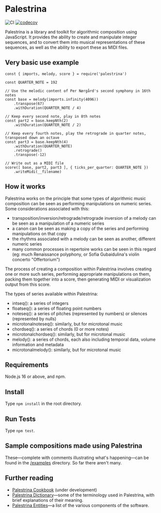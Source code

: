# Palestrina

![CI](https://github.com/sevriarch/palestrina/actions/workflows/main.yml/badge.svg)
[![codecov](https://codecov.io/github/sevriarch/palestrina/branch/main/graph/badge.svg?token=6N3RBEJ7AX)](https://codecov.io/github/sevriarch/palestrina)

Palestrina is a library and toolkit for algorithmic composition using JavaScript. It provides the ability to create and manipulate integer sequences, and to convert them into musical representations of these sequences, as well as the ability to export these as MIDI files.

## Very basic use example
```
const { imports, melody, score } = require('palestrina')

const QUARTER_NOTE = 192

// Use the melodic content of Per Nørgård's second symphony in 16th notes
const base = melody(imports.infinity(4096))
    .transpose(67)
    .withDuration(QUARTER_NOTE / 4)

// Keep every second note, play in 8th notes
const part2 = base.keepNth(2)
    .withDuration(QUARTER_NOTE / 2)

// Keep every fourth notes, play the retrograde in quarter notes, transposed down an octave
const part3 = base.keepNth(4)
    .withDuration(QUARTER_NOTE)
    .retrograde()
    .transpose(-12)

// Write out as a MIDI file
score([ base, part2, part3 ], { ticks_per_quarter: QUARTER_NOTE })
    .writeMidi(__filename)
```

## How it works

Palestrina works on the principle that some types of algorithmic music composition can be seen as performing manipulations on numeric series. Some considerations associated with this:
- transposition/inversion/retrograde/retrograde inversion of a melody can be seen as a manipulation of a numeric series
- a canon can be seen as making a copy of the series and performing manipulations on that copy
- the rhythms associated with a melody can be seen as another, different numeric series
- many common processes in repertoire works can be seen in this regard (eg: much Renaissance polyphony, or Sofia Gubaidulina's violin concerto "Offertorium")

The process of creating a composition within Palestrina involves creating one or more such series, performing appropriate manipulations on them, packing them together into a score, then generating MIDI or visualization output from this score.

The types of series available within Palestrina:
- intseq(): a series of integers
- floatseq(): a series of floating point numbers
- noteseq(): a series of pitches (represented by numbers) or silences (represented by nulls)
- microtonalnoteseq(): similarly, but for microtonal music
- chordseq(): a series of chords (0 or more notes)
- microtonalchordseq(): similarly, but for microtonal music
- melody(): a series of chords, each also including temporal data, volume information and metadata
- microtonalmelody(): similarly, but for microtonal music

## Requirements

Node.js 16 or above, and npm.

## Install

Type `npm install` in the root directory.

## Run Tests

Type `npm test`.

## Sample compositions made using Palestrina

These&mdash;complete with comments illustrating what's happening&mdash;can be found in the [/examples](/examples) directory. So far there aren't many.

## Further reading

* [Palestrina Cookbook](./doc/cookbook.md) (under development)
* [Palestrina Dictionary](./doc/dictionary.md)&mdash;some of the terminology used in Palestrina, with brief explanations of their meaning.
* [Palestrina Entities](./doc-entity-dictionary.md)&mdash;a list of the various components of the software.
